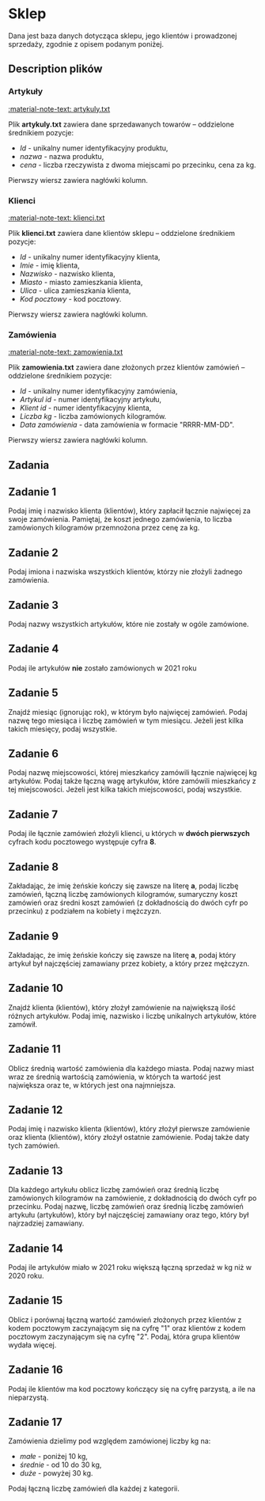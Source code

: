 # Sklep

Dana jest baza danych dotycząca sklepu, jego klientów i prowadzonej sprzedaży, zgodnie z opisem podanym poniżej.

## Description plików

### Artykuły

[:material-note-text: artykuly.txt](../../../../assets/shop/artykuly.txt)

Plik **artykuly.txt** zawiera dane sprzedawanych towarów – oddzielone średnikiem pozycje:

- *Id* - unikalny numer identyfikacyjny produktu,
- *nazwa* - nazwa produktu,
- *cena* - liczba rzeczywista z dwoma miejscami po przecinku, cena za kg.

Pierwszy wiersz zawiera nagłówki kolumn.

### Klienci

[:material-note-text: klienci.txt](../../../../assets/shop/klienci.txt)

Plik **klienci.txt** zawiera dane klientów sklepu – oddzielone średnikiem pozycje:

- *Id* - unikalny numer identyfikacyjny klienta,
- *Imie* - imię klienta,
- *Nazwisko* - nazwisko klienta,
- *Miasto* - miasto zamieszkania klienta,
- *Ulica* - ulica zamieszkania klienta,
- *Kod pocztowy* - kod pocztowy.

Pierwszy wiersz zawiera nagłówki kolumn. 

### Zamówienia

[:material-note-text: zamowienia.txt](../../../../assets/shop/zamowienia.txt)

Plik **zamowienia.txt** zawiera dane złożonych przez klientów zamówień – oddzielone średnikiem pozycje:

- *Id* - unikalny numer identyfikacyjny zamówienia,
- *Artykul id* - numer identyfikacyjny artykułu,
- *Klient id* - numer identyfikacyjny klienta,
- *Liczba kg* - liczba zamówionych kilogramów.
- *Data zamówienia* - data zamówienia w formacie "RRRR-MM-DD".

Pierwszy wiersz zawiera nagłówki kolumn.

## Zadania

## Zadanie 1

Podaj imię i nazwisko klienta (klientów), który zapłacił łącznie najwięcej za swoje zamówienia. Pamiętaj, że koszt jednego zamówienia, to liczba zamówionych kilogramów przemnożona przez cenę za kg.

## Zadanie 2

Podaj imiona i nazwiska wszystkich klientów, którzy nie złożyli żadnego zamówienia.

## Zadanie 3

Podaj nazwy wszystkich artykułów, które nie zostały w ogóle zamówione.

## Zadanie 4

Podaj ile artykułów **nie** zostało zamówionych w 2021 roku

## Zadanie 5

Znajdź miesiąc (ignorując rok), w którym było najwięcej zamówień. Podaj nazwę tego miesiąca i liczbę zamówień w tym miesiącu. Jeżeli jest kilka takich miesięcy, podaj wszystkie.

## Zadanie 6

Podaj nazwę miejscowości, której mieszkańcy zamówili łącznie najwięcej kg artykułów. Podaj także łączną wagę artykułów, które zamówili mieszkańcy z tej miejscowości. Jeżeli jest kilka takich miejscowości, podaj wszystkie.

## Zadanie 7

Podaj ile łącznie zamówień złożyli klienci, u których w **dwóch pierwszych** cyfrach kodu pocztowego występuje cyfra **8**.

## Zadanie 8

Zakładając, że imię żeńskie kończy się zawsze na literę **a**, podaj liczbę zamówień, łączną liczbę zamówionych kilogramów, sumaryczny koszt zamówień oraz średni koszt zamówień (z dokładnością do dwóch cyfr po przecinku) z podziałem na kobiety i mężczyzn.

## Zadanie 9

Zakładając, że imię żeńskie kończy się zawsze na literę **a**, podaj który artykuł był najczęściej zamawiany przez kobiety, a który przez mężczyzn.

## Zadanie 10

Znajdź klienta (klientów), który złożył zamówienie na największą ilość różnych artykułów. Podaj imię, nazwisko i liczbę unikalnych artykułów, które zamówił.

## Zadanie 11

Oblicz średnią wartość zamówienia dla każdego miasta. Podaj nazwy miast wraz ze średnią wartością zamówienia, w których ta wartość jest największa oraz te, w których jest ona najmniejsza.

## Zadanie 12

Podaj imię i nazwisko klienta (klientów), który złożył pierwsze zamówienie oraz klienta (klientów), który złożył ostatnie zamówienie. Podaj także daty tych zamówień.

## Zadanie 13

Dla każdego artykułu oblicz liczbę zamówień oraz średnią liczbę zamówionych kilogramów na zamówienie, z dokładnością do dwóch cyfr po przecinku. Podaj nazwę, liczbę zamówień oraz średnią liczbę zamówień artykułu (artykułów), który był najczęściej zamawiany oraz tego, który był najrzadziej zamawiany.

## Zadanie 14

Podaj ile artykułów miało w 2021 roku większą łączną sprzedaż w kg niż w 2020 roku.

## Zadanie 15

Oblicz i porównaj łączną wartość zamówień złożonych przez klientów z kodem pocztowym zaczynającym się na cyfrę "1" oraz klientów z kodem pocztowym zaczynającym się na cyfrę "2". Podaj, która grupa klientów wydała więcej.

## Zadanie 16

Podaj ile klientów ma kod pocztowy kończący się na cyfrę parzystą, a ile na nieparzystą.

## Zadanie 17

Zamówienia dzielimy pod względem zamówionej liczby kg na:

- *małe* - poniżej 10 kg,
- *średnie* - od 10 do 30 kg,
- *duże* - powyżej 30 kg.

Podaj łączną liczbę zamówień dla każdej z kategorii.
